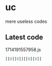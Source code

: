 # uc
mere useless codes

## Latest code
<!-- current -->
1714191557958.js
```javascript
[[0][0]][[0][0]]
```
<!-- /current -->